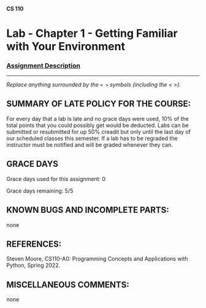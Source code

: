 #### CS 110
# Lab - Chapter 1 - Getting Familiar with Your Environment

### [Assignment Description](https://docs.google.com/document/d/1j0CNd4KglkOGcRWAJZoJ__PEirOluNjHWm0NtmvEVRo/edit?usp=sharing)

***

_Replace anything surrounded by the `< >` symbols (including the < >)._

## SUMMARY OF LATE POLICY FOR THE COURSE:
 For every day that a lab is late and no grace days were used, 10% of the total points that you could possibly get would be deducted. Labs can be submitted or resubmitted for up 50% creadit but only until the last day of our scheduled classes this semester. If a lab has to be regraded the instructor must be notified and will be graded whenever they can.

## GRACE DAYS
Grace days used for this assignment: 0

Grace days remaining: 5/5

## KNOWN BUGS AND INCOMPLETE PARTS:
 none

## REFERENCES:
 Steven Moore, CS110-A0: Programming Concepts and Applications with Python, Spring 2022.

## MISCELLANEOUS COMMENTS:
none
